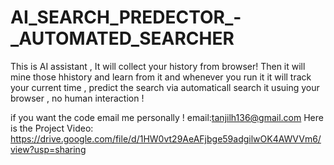 # AI_SEARCH_PREDECTOR_-_AUTOMATED_SEARCHER

This is AI assistant , It will collect your history from browser! 
Then it will mine those hhistory and learn from it 
and whenever you run it it will track your current time , predict the search via automaticall search it usuing your browser , no human interaction !

if you want the code email me personally ! 
email:tanjilh136@gmail.com 
 Here is the Project Video: 
 https://drive.google.com/file/d/1HW0vt29AeAFjbge59adgilwOK4AWVVm6/view?usp=sharing
